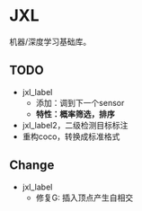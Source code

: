 # JXL

机器/深度学习基础库。

## TODO

- jxl_label
    - 添加：调到下一个sensor
    - **特性：概率筛选，排序**
- jxl_label2，二级检测目标标注
- 重构coco，转换成标准格式

## Change

- jxl_label
    - 修复G: 插入顶点产生自相交
